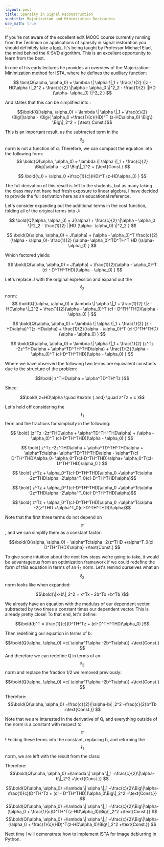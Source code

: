 ```yaml
---
layout: post
title: Sparsity in Signal Reconstruction
subtitle: Majorization and Minimization Derivation
use_math: true
---
```

<script type="text/javascript" async src="https://cdn.mathjax.org/mathjax/latest/MathJax.js?config=TeX-MML-AM_CHTML"> </script>

If you're not aware of the excellent edX MOOC course currently running from the Technion on applications of sparsity in signal restoration you should definitely take a [look](https://www.edx.org/course/sparse-representations-image-processing-israelx-236862-2x).  It's being taught by Professor Michael Elad, the mind behind the K-SVD algorithm.  This is an excellent opportunity to learn from the best.

In one of his early lectures he provides an overview of the Majorization-Minimization method for ISTA, where he defines the auxiliary function:

$$ \bm{Q(\alpha, \alpha_0) = \lambda \| \alpha \|_1 + \frac{1}{2} \|z -HD\alpha \|_2^2 + \frac{c}{2} \|\alpha - \alpha_0 \|^2_2 - \frac{1}{2} ||HD (\alpha- \alpha_0) \|^2_2 }  $$ 

And states that this can be simplified into :

$$\bold{Q(\alpha, \alpha_0)  = \lambda \| \alpha \|_1  + \frac{c}{2} \Big\|\alpha -  \Big\{ \alpha_0 +\frac{1}{c}(HD)^T (z-HD\alpha_0) \Big\} \Big\|_2^2 + }\text{ Const.}$$

This is an important result, as the subtracted term in the $$\ell_2$$ norm is not a function of $\alpha$.  Therefore, we can compact the equation into the following form:
$$ \bold{Q(\alpha, \alpha_0)  = \lambda \| \alpha \|_1  + \frac{c}{2} \Big\|\alpha -  v_0  \Big\|_2^2 + }\text{Const.} $$

$$ \bold{v_0 =    \alpha_0 +\frac{1}{c}(HD)^T (z-HD\alpha_0) } $$
 
The full derivation of this result is left to the students, but as many taking the class may not have had fresh exposure to linear algebra, I have decided to provide the full derivation here as an educational reference.

Let's consider expanding out the additional terms in the cost function, folding all of the original terms into J:

$$ \bold{Q(\alpha, \alpha_0) = J(\alpha) + \frac{c}{2} \|\alpha - \alpha_0 \|^2_2 - \frac{1}{2} ||HD (\alpha- \alpha_0) \|^2_2 }  $$ 

$$ \bold{Q(\alpha, \alpha_0) = J(\alpha) +  (\alpha - \alpha_0)^T \frac{c}{2}(\alpha - \alpha_0)- \frac{1}{2} (\alpha- \alpha_0)^TD^TH^T HD (\alpha- \alpha_0) }  $$ 

Which factored yields:

$$ \bold{Q(\alpha, \alpha_0) = J(\alpha) +  \frac{1}{2}(\alpha - \alpha_0)^T (cI - D^TH^THD)(\alpha - \alpha_0) } $$

Let's replace J with the original expression and expand out the $$\ell_2$$ norm:
$$ \bold{Q(\alpha, \alpha_0) = \lambda \| \alpha \|_1 + \frac{1}{2} \|z -HD\alpha \|_2^2 +  \frac{1}{2}(\alpha - \alpha_0)^T (cI - D^TH^THD)(\alpha - \alpha_0) } $$

$$ \bold{Q(\alpha, \alpha_0) = \lambda \| \alpha \|_1 + \frac{1}{2} 
(z -HD\alpha)^T(z-HD\alpha) +  
\frac{1}{2}(\alpha - \alpha_0)^T (cI-D^TH^THD)(\alpha - \alpha_0) } $$

$$ \bold{Q(\alpha, \alpha_0) = \lambda \| \alpha \|_1 + \frac{1}{2} 
(z^Tz -2z^THD\alpha + \alpha^TD^TH^THD\alpha) +
\frac{1}{2}(\alpha - \alpha_0)^T (cI-D^TH^THD)(\alpha - \alpha_0) } $$

Where we have observed the following two terms are equivalent constants due to the structure of the problem:

$$\bold{
z^THD\alpha = \alpha^TD^TH^Tz
}$$

Since:

$$\bold{
z=HD\alpha  \quad \textrm { and} \quad z^Tz = c
}$$

Let's hold off considering the $$\ell_1$$ term and the fractions for simplicity in the following:

$$  \bold{
(z^Tz -2z^THD\alpha + \alpha^TD^TH^THD\alpha) +
(\alpha - \alpha_0)^T (cI-D^TH^THD)(\alpha - \alpha_0) } $$


$$  \bold{
z^Tz -2z^THD\alpha + \alpha^TD^TH^THD\alpha +
\alpha^Tc\alpha-
\alpha^TD^TH^THD\alpha -
\alpha^T(cI-D^TH^THD)\alpha_0-
\alpha_0^T(cI-D^TH^THD)\alpha+
\alpha_0^T(cI-D^TH^THD)\alpha_0 
 } $$

$$  \bold{
z^Tz + \alpha_0^T(cI-D^TH^THD)\alpha_0 
+\alpha^Tc\alpha 
-2z^THD\alpha
-2\alpha^T_0(cI-D^TH^THD)\alpha}$$

$$  \bold{
z^Tz + \alpha_0^T(cI-D^TH^THD)\alpha_0 
+\alpha^Tc\alpha 
-2z^THD\alpha
-2\alpha^T_0(cI-D^TH^THD)\alpha}$$

$$  \bold{
z^Tz + \alpha_0^T(cI-D^TH^THD)\alpha_0 
+\alpha^Tc\alpha
-2(z^THD
+\alpha^T_0(cI-D^TH^THD))\alpha}$$

Note that the first three terms do not depend on $$\alpha$$, and we can simplify them as a constant factor:

$$\bold{Q(\alpha, \alpha_0) =
\alpha^Tc\alpha
-2(z^THD
+\alpha^T_0(cI-D^TH^THD))\alpha}
+\text{Const.}
$$

To give some intuition about the next few steps we're going to take, it would be advantageous from an optimization framework if we could redefine the form of this equation in terms of an $\ell_2$ norm.  Let's remind ourselves what an $$\ell_2$$ norm looks like when expanded:

$$\bold{\|x-b\|_2^2 = x^Tx - 2b^Tx +b^Tb
}$$

We already have an equation with the modulus of our dependent vector subtracted by two times a constant times our dependent vector.  This is already pretty close!  To that end, let's define:

$$\bold{b^T = \frac{1}{c}(D^TH^Tz + (cI-D^TH^THD)\alpha_0)
}$$

Then redefining our equation in terms of b:

$$\bold{Q(\alpha, \alpha_0) =c(
\alpha^T\alpha
-2b^T\alpha})
+\text{Const.}
$$
 And therefore we can redefine Q in terms of an $$\ell_2$$ norm and replace the fraction 1/2 we removed previously:

$$\bold{Q(\alpha, \alpha_0) =c(
\alpha^T\alpha
-2b^T\alpha})
+\text{Const.}
$$

Therefore:
$$\bold{Q(\alpha, \alpha_0) =\frac{c}{2}\|\alpha-b\|_2^2
-\frac{c}{2}b^Tb
+\text{Const.}}
$$

Note that we are interested in the derivative of Q, and everything outside of the norm is a constant with respect to $$\alpha$$!  Folding these terms into the constant, replacing b, and returning the $$\ell_1$$ norm, we are left with the result from the class:

Therefore:
$$\bold{Q(\alpha, \alpha_0) =\lambda \| \alpha \|_1 +\frac{c}{2}\|\alpha-b\|_2^2
+\text{Const.}}
$$

$$\bold{Q(\alpha, \alpha_0) =\lambda \| \alpha \|_1 +\frac{c}{2}\Big\|\alpha-\frac{1}{c}(D^TH^Tz + (cI - D^TH^THD))\alpha_0\Big\|_2^2
+\text{Const.}}
$$
$$\bold{Q(\alpha, \alpha_0) =\lambda \| \alpha \|_1 +\frac{c}{2}\Big\|\alpha-(\alpha_0 + \frac{1}{c}D^TH^T(z-HD\alpha_0)\Big\|_2^2
+\text{Const.}}
$$
$$\bold{Q(\alpha, \alpha_0) =\lambda \| \alpha \|_1 +\frac{c}{2}\Big\|\alpha-(\alpha_0 + \frac{1}{c}(HD)^T(z-HD\alpha_0)\Big\|_2^2
+\text{Const.}}
$$

Next time I will demonstrate how to implement ISTA for image deblurring in Python.
